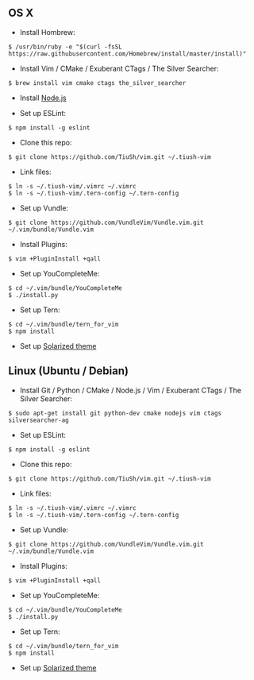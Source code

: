 ## OS X

* Install Hombrew:

`$ /usr/bin/ruby -e "$(curl -fsSL https://raw.githubusercontent.com/Homebrew/install/master/install)"`

* Install Vim / CMake / Exuberant CTags / The Silver Searcher:

`$ brew install vim cmake ctags the_silver_searcher`

* Install [Node.js](https://nodejs.org/)

* Set up ESLint:

`$ npm install -g eslint`

* Clone this repo:

`$ git clone https://github.com/TiuSh/vim.git ~/.tiush-vim`

* Link files:

```
$ ln -s ~/.tiush-vim/.vimrc ~/.vimrc
$ ln -s ~/.tiush-vim/.tern-config ~/.tern-config
```

* Set up Vundle:

`$ git clone https://github.com/VundleVim/Vundle.vim.git ~/.vim/bundle/Vundle.vim`

* Install Plugins:

`$ vim +PluginInstall +qall`

* Set up YouCompleteMe:

```
$ cd ~/.vim/bundle/YouCompleteMe
$ ./install.py
```

* Set up Tern:

```
$ cd ~/.vim/bundle/tern_for_vim
$ npm install
```

* Set up [Solarized theme](http://ethanschoonover.com/solarized)

## Linux (Ubuntu / Debian)

* Install Git / Python / CMake / Node.js / Vim / Exuberant CTags / The Silver Searcher:

`$ sudo apt-get install git python-dev cmake nodejs vim ctags silversearcher-ag`

* Set up ESLint:

`$ npm install -g eslint`

* Clone this repo:

`$ git clone https://github.com/TiuSh/vim.git ~/.tiush-vim`

* Link files:

```
$ ln -s ~/.tiush-vim/.vimrc ~/.vimrc
$ ln -s ~/.tiush-vim/.tern-config ~/.tern-config
```

* Set up Vundle:

`$ git clone https://github.com/VundleVim/Vundle.vim.git ~/.vim/bundle/Vundle.vim`

* Install Plugins:

`$ vim +PluginInstall +qall`

* Set up YouCompleteMe:

```
$ cd ~/.vim/bundle/YouCompleteMe
$ ./install.py
```

* Set up Tern:

```
$ cd ~/.vim/bundle/tern_for_vim
$ npm install
```

* Set up [Solarized theme](http://ethanschoonover.com/solarized)
